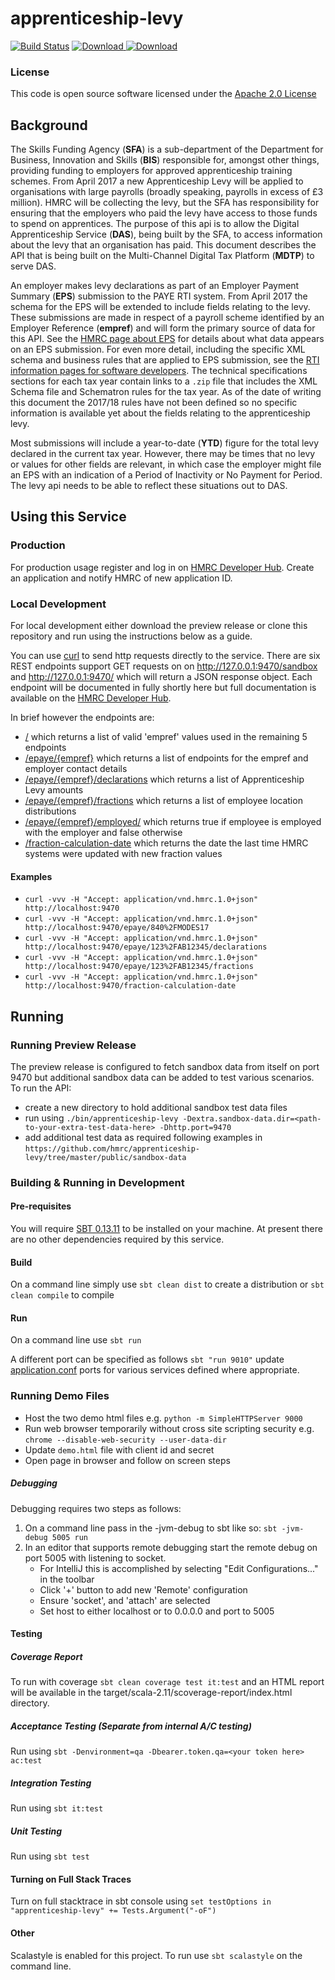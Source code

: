# apprenticeship-levy

[![Build Status](https://travis-ci.org/hmrc/apprenticeship-levy.svg?branch=master)](https://travis-ci.org/hmrc/apprenticeship-levy)
[![Download](https://api.bintray.com/packages/hmrc/releases/apprenticeship-levy/images/download.svg) ](https://bintray.com/hmrc/releases/apprenticeship-levy/_latestVersion)
[![Download](https://img.shields.io/badge/Download-Production%20Preview-orange.svg)](https://github.com/hmrc/apprenticeship-levy/releases/download/2.31.1/apprenticeship-levy-2.31.1.zip)

### License

This code is open source software licensed under the [Apache 2.0 License]("http://www.apache.org/licenses/LICENSE-2.0.html")

## Background


The Skills Funding Agency (**SFA**) is a sub-department of the Department for Business, Innovation and Skills (**BIS**) responsible for, amongst other things, providing funding to employers for approved apprenticeship training schemes. From April 2017 a new Apprenticeship Levy will be applied to organisations with large payrolls (broadly speaking, payrolls in excess of £3 million). HMRC will be collecting the levy, but the SFA has responsibility for ensuring that the employers who paid the levy have access to those funds to spend on apprentices. The purpose of this api is to allow the Digital Apprenticeship Service (**DAS**), being built by the SFA, to access information about the levy that an organisation has paid. This document describes the API that is being built on the Multi-Channel Digital Tax Platform (**MDTP**) to serve DAS.

An employer makes levy declarations as part of an Employer Payment Summary (**EPS**) submission to the PAYE RTI system.  From April 2017 the schema for the EPS will be extended to include fields relating to the levy. These submissions are made in respect of a payroll scheme identified by an Employer Reference (**empref**) and will form the primary source of data for this API. See the [HMRC page about EPS](https://www.gov.uk/guidance/what-payroll-information-to-report-to-hmrc#eps-what-to-report) for details about what data appears on an EPS submission. For even more detail, including the specific XML schema and business rules that are applied to EPS submission, see the [RTI information pages for software developers](https://www.gov.uk/government/collections/real-time-information-online-internet-submissions-support-for-software-developers). The technical specifications sections for each tax year contain links to a `.zip` file that includes the XML Schema file and Schematron rules for the tax year. As of the date of writing this document the 2017/18 rules have not been defined so no specific information is available yet about the fields relating to the apprenticeship levy.

Most submissions will include a year-to-date (**YTD**) figure for the total levy declared in the current tax year. However, there may be times that no levy or values for other fields are relevant, in which case the employer might file an EPS with an indication of a Period of Inactivity or No Payment for Period. The levy api needs to be able to reflect these situations out to DAS.

## Using this Service

### Production
For production usage register and log in on [HMRC Developer Hub](https://developer.service.hmrc.gov.uk/api-documentation). Create an application and notify HMRC of new application ID.

### Local Development
For local development either download the preview release or clone this repository and run using the instructions below as a guide.

You can use [curl](https://curl.haxx.se/) to send http requests directly to the service. There are six REST endpoints support GET requests on on http://127.0.0.1:9470/sandbox and http://127.0.0.1:9470/ which will return a JSON response object. Each endpoint will be documented in fully shortly here but full documentation is available on the [HMRC Developer Hub](https://developer.service.hmrc.gov.uk/api-documentation).

In brief however the endpoints are:

* [/](./docs/get-all-employers.bak.md) which returns a list of valid 'empref' values used in the remaining 5 endpoints
* [/epaye/{empref}](./docs/get-employer-details.bak.md) which returns a list of endpoints for the empref and employer contact details
* [/epaye/{empref}/declarations](./docs/get-employer-levy-declarations.bak.md) which returns a list of Apprenticeship Levy amounts
* [/epaye/{empref}/fractions](./docs/get-employer-fraction-calculations.bak.md) which returns a list of employee location distributions
* [/epaye/{empref}/employed/<nino>](./docs/get-employment-status.bak.md) which returns true if employee is employed with the employer and false otherwise
* [/fraction-calculation-date](./docs/get-latest-fraction-calculation-date.bak.md) which returns the date the last time HMRC systems were updated with new fraction values

#### Examples
* `curl -vvv -H "Accept: application/vnd.hmrc.1.0+json" http://localhost:9470`
* `curl -vvv -H "Accept: application/vnd.hmrc.1.0+json" http://localhost:9470/epaye/840%2FMODES17`
* `curl -vvv -H "Accept: application/vnd.hmrc.1.0+json" http://localhost:9470/epaye/123%2FAB12345/declarations`
* `curl -vvv -H "Accept: application/vnd.hmrc.1.0+json" http://localhost:9470/epaye/123%2FAB12345/fractions`
* `curl -vvv -H "Accept: application/vnd.hmrc.1.0+json" http://localhost:9470/fraction-calculation-date`

## Running


### Running Preview Release

The preview release is configured to fetch sandbox data from itself on port 9470 but additional sandbox data can be added to test various scenarios. To run the API:

* create a new directory to hold additional sandbox test data files
* run using `./bin/apprenticeship-levy -Dextra.sandbox-data.dir=<path-to-your-extra-test-data-here> -Dhttp.port=9470`
* add additional test data as required following examples in `https://github.com/hmrc/apprenticeship-levy/tree/master/public/sandbox-data`

### Building & Running in Development
#### Pre-requisites

You will require [SBT 0.13.11](http://www.scala-sbt.org/download.html) to be installed on your machine. At present there are no other dependencies required by this service.

#### Build

On a command line simply use `sbt clean dist` to create a distribution or `sbt clean compile` to compile

#### Run

On a command line use `sbt run`

A different port can be specified as follows `sbt "run 9010"` update [application.conf](https://github.com/hmrc/apprenticeship-levy/blob/master/conf/application.conf#L238) ports for various services defined where appropriate.

### Running Demo Files

* Host the two demo html files e.g. `python -m SimpleHTTPServer 9000`
* Run web browser temporarily without cross site scripting security e.g. `chrome --disable-web-security --user-data-dir`
* Update `demo.html` file with client id and secret
* Open page in browser and follow on screen steps

##### Debugging

Debugging requires two steps as follows:

1. On a command line pass in the -jvm-debug <port> to sbt like so: `sbt -jvm-debug 5005 run`
2. In an editor that supports remote debugging start the remote debug on port 5005 with listening to socket.
    - For IntelliJ this is accomplished by selecting "Edit Configurations..." in the toolbar
    - Click '+' button to add new 'Remote' configuration
    - Ensure 'socket', and 'attach' are selected
    - Set host to either localhost or to 0.0.0.0 and port to 5005

#### Testing

##### Coverage Report
To run with coverage `sbt clean coverage test it:test` and an HTML report will be available in the target/scala-2.11/scoverage-report/index.html
directory.

##### Acceptance Testing (Separate from internal A/C testing)

Run using `sbt -Denvironment=qa -Dbearer.token.qa=<your token here> ac:test`

##### Integration Testing

Run using `sbt it:test`

##### Unit Testing

Run using `sbt test`

#### Turning on Full Stack Traces

Turn on full stacktrace in sbt console using `set testOptions in "apprenticeship-levy" += Tests.Argument("-oF")`

#### Other

Scalastyle is enabled for this project. To run use `sbt scalastyle` on the command line.

